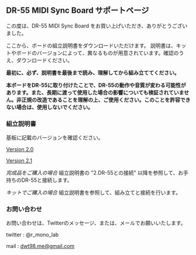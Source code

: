 ## DR-55 MIDI Sync Board サポートページ

この度は、DR-55 MIDI Sync Board をお買い上げいただき、ありがとうございました。

ここから、ボードの組立説明書をダウンロードいただけます。
説明書は、キットやボードのバージョンによって、異なるものが用意されています。確認のうえ、ダウンロードください。

**最初に、必ず、説明書を最後まで読み、理解してから組み立ててください。**

**本ボードをDR-55に取り付けたことで、DR-55の動作や音質が変わる可能性があります。また、長期に渡って使用した場合の影響についても検証されていません。非正規の改造であることを理解の上、ご使用ください。このことを許容できない場合は、使用しないでください。**

### 組立説明書

基板に記載のバージョンを確認ください。

[Version 2.0](https://github.com/dwt98/DRS/raw/master/DR55_MIDI_Sync_Build_Guide_V2.0.pdf)

[Version 2.1](https://github.com/dwt98/DRS/raw/master/DR55_MIDI_Sync_Build_Guide_V2.1.pdf)

*完成品をご購入の場合*
組立説明書の "2.DR-55との接続" 以降を参照して、お手持ちのDR-55と接続します。

*キットでご購入の場合*
組立説明書を参照して、組み立てと接続を行います。

### お問い合わせ

お問い合わせは、Twitterのメッセージ、または、メールでお願いいたします。

twitter : @r_mono_lab

mail : dwt98.me@gmail.com

